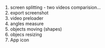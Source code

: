 1. screen splitting - two videos comparision...
2. export screenshot
3. video preloader
4. angles measure
5. objects moving (shapes)
6. objecs resizing
7. App icon